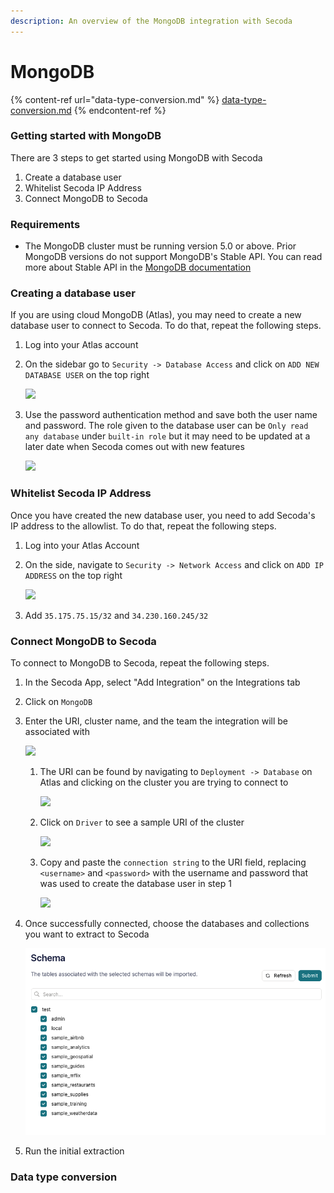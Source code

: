```yaml
---
description: An overview of the MongoDB integration with Secoda
---
```


# MongoDB

{% content-ref url="data-type-conversion.md" %}
[data-type-conversion.md](data-type-conversion.md)
{% endcontent-ref %}

### Getting started with MongoDB

There are 3 steps to get started using MongoDB with Secoda

1. Create a database user
2. Whitelist Secoda IP Address
3. Connect MongoDB to Secoda

### Requirements

* The MongoDB cluster must be running version 5.0 or above. Prior MongoDB versions do not support MongoDB's Stable API. You can read more about Stable API in the [MongoDB documentation](https://www.mongodb.com/docs/manual/reference/stable-api/)

### Creating a database user

If you are using cloud MongoDB (Atlas), you may need to create a new database user to connect to Secoda. To do that, repeat the following steps.

1. Log into your Atlas account
2.  On the sidebar go to `Security -> Database Access` and click on `ADD NEW DATABASE USER` on the top right

    ![](https://secoda-public-media-assets.s3.amazonaws.com/5c4fc0e4-ea34-4fc5-a862-a54b8b6f3043.png)
3.  Use the password authentication method and save both the user name and password. The role given to the database user can be `Only read any database` under `built-in role` but it may need to be updated at a later date when Secoda comes out with new features

    ![](https://secoda-public-media-assets.s3.amazonaws.com/01d7bc51-e61e-4fa3-bc23-b2c1dc36a5ee.png)

### Whitelist Secoda IP Address

Once you have created the new database user, you need to add Secoda's IP address to the allowlist. To do that, repeat the following steps.

1. Log into your Atlas Account
2.  On the side, navigate to `Security -> Network Access` and click on `ADD IP ADDRESS` on the top right

    ![](https://secoda-public-media-assets.s3.amazonaws.com/5efdc668-7d49-48fb-9286-e2c96e75cc30.png)
3. Add `35.175.75.15/32` and `34.230.160.245/32`

### Connect MongoDB to Secoda

To connect to MongoDB to Secoda, repeat the following steps.

1. In the Secoda App, select "Add Integration" on the Integrations tab
2. Click on `MongoDB`
3.  Enter the URI, cluster name, and the team the integration will be associated with

    ![](https://secoda-public-media-assets.s3.amazonaws.com/c95da3dc-78e8-4774-a404-8e827982e0b2.png)

    1.  The URI can be found by navigating to `Deployment -> Database` on Atlas and clicking on the cluster you are trying to connect to

        ![](https://secoda-public-media-assets.s3.amazonaws.com/77ab7a8c-417c-465c-a19d-82f6cd8ff8ce.png)
    2.  Click on `Driver` to see a sample URI of the cluster

        ![](https://secoda-public-media-assets.s3.amazonaws.com/90dedcff-64af-4a13-8660-4037bb387d31.png)
    3.  Copy and paste the `connection string` to the URI field, replacing `<username>` and `<password>` with the username and password that was used to create the database user in step 1

        ![](https://secoda-public-media-assets.s3.amazonaws.com/39361fa5-1bea-4858-a5f2-57fc13ab064d.png)
4.  Once successfully connected, choose the databases and collections you want to extract to Secoda

    ![](<../../../.gitbook/assets/Screen Shot 2023-11-21 at 4.19.53 PM.png>)
5. Run the initial extraction

### Data type conversion
